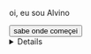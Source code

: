 <p>oi, eu sou Alvino</p>
<input type="button" name="" id="" value="sabe onde começei" onclick="mais()">
<details value='sabe mais'>
    <p id="msg" >comecei estudando python, mas longo vir que programação é bem legal, então fico estudando. Porque no futuro serei um dev </p>
</details>
